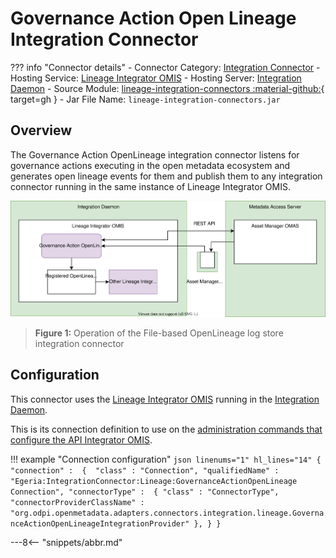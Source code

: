 <!-- SPDX-License-Identifier: CC-BY-4.0 -->
<!-- Copyright Contributors to the ODPi Egeria project. -->

# Governance Action Open Lineage Integration Connector

??? info "Connector details"
    - Connector Category: [Integration Connector](/egeria-docs/connectors/integration-connector)
    - Hosting Service: [Lineage Integrator OMIS](/egeria-docs/services/omis/lineage-integrator)
    - Hosting Server: [Integration Daemon](/egeria-docs/concepts/integration-daemon)
    - Source Module: [lineage-integration-connectors :material-github:](https://github.com/odpi/egeria/tree/master/open-metadata-implementation/adapters/open-connectors/integration-connectors/lineage-integration-connectors){ target=gh }
    - Jar File Name: `lineage-integration-connectors.jar`

## Overview

The Governance Action OpenLineage integration connector listens for governance actions executing in the open metadata ecosystem and generates open lineage events for them and publish them to any integration connector running in the same instance of Lineage Integrator OMIS.

![Figure 1](governance-action-open-lineage-integration-connector.svg)
> **Figure 1:** Operation of the File-based OpenLineage log store integration connector


## Configuration

This connector uses the [Lineage Integrator OMIS](/egeria-docs/services/omis/lineage-integrator/overview)
running in the [Integration Daemon](/egeria-docs/concepts/integration-daemon).

This is its connection definition to use on the [administration commands that configure the API Integrator OMIS](/egeria-docs/guides/admin/servers/configuring-an-integration-daemon/#configure-the-integration-services).

!!! example "Connection configuration"
    ```json linenums="1" hl_lines="14"
    {
       "connection" : 
                    { 
                        "class" : "Connection",
                        "qualifiedName" : "Egeria:IntegrationConnector:Lineage:GovernanceActionOpenLineage Connection",
                        "connectorType" : 
                        {
                            "class" : "ConnectorType",
                            "connectorProviderClassName" : "org.odpi.openmetadata.adapters.connectors.integration.lineage.GovernanceActionOpenLineageIntegrationProvider"
                        },
                    }
    }
    ```

---8<-- "snippets/abbr.md"